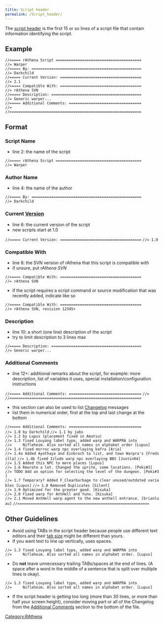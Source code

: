 ```yaml
---
title: Script header
permalink: /Script_header/
---
```


The [script header](/script_header "wikilink") is the first 15 or so lines of a script file that contain information identifying the script.

Example
-------

    //===== rAthena Script =======================================
    //= Warper
    //===== By: ==================================================
    //= Darkchild
    //===== Current Version: =====================================
    //= 2.1
    //===== Compatible With: =====================================
    //= rAthena SVN
    //===== Description: =========================================
    //= Generic warper...
    //===== Additional Comments: =================================
    //=
    //============================================================

Format
------

### Script Name

-   line 2: the name of the script

`//===== rAthena Script =======================================`
`//= Warper`

### Author Name

-   line 4: the name of the author

`//===== By: ==================================================`
`//= Darkchild`

### Current [Version](/wikipedia:Software_versioning "wikilink")

-   line 6: the current version of the script
-   new scripts start at 1.0

`//===== Current Version: =====================================`
`//= 1.0`

### Compatible With

-   line 8: the SVN version of rAthena that this script is compatible with
-   if unsure, put *rAthena SVN*

`//===== Compatible With: =====================================`
`//= rAthena SVN`

-   if the script requires a script command or source modification that was recently added, indicate like so

`//===== Compatible With: =====================================`
`//= rAthena SVN, revision 12345+`

### Description

-   line 10: a short (one line) description of the script
-   try to limit description to 3 lines max

`//===== Description: =========================================`
`//= Generic warper...`

### Additional Comments

-   line 12+: additional remarks about the script, for example: more description, list of variables it uses, special installation/configuration instructions

`//===== Additional Comments: =================================`
`//= `
`//============================================================`

-   this section can also be used to list [Changelog](/wikipedia:Changelog "wikilink") messages
-   list them in numerical order, first at the top and last change at the bottom

`//===== Additional Comments: =================================`
`//= 1.0 by Darkchild`
`//= 1.1 by jabs`
`//= 1.2 by Lupus (placement fixed in Amatsu)`
`//= 1.3 fixed Louyang label typo, added warp and WARPRA into `
`//=     Nifleheim. Also sorted all names in alphabet order [Lupus]`
`//= 1.4 fixed morroc warp npc overlaying kafra [Aria]`
`//= 1.4a Added Ayothaya and Einbroch to list, and town Warpra's [Fredzilla]`
`//= 1.4b fixed Izlude warp npc overlaying BBS [Justin84]`
`//= 1.5 Added this NPC to more places [Lupus]`
`//= 1.6 Rewrote a lot. Changed the sprite, some locations. [Poki#3]`
`//= TODO Add an option for selecting the level of the dungeon. [Poki#3]`
`//= 1.7 Temporary? Added F_ClearGarbage to clear unused/outdated variables [Lupus]`
`//= 1.8 Removed Duplicates [Silent]`
`//= 1.9 Optimized for the greater good. [Kisuka]`
`//= 2.0 Fixed warp for AntHell and Yuno. [Kisuka]`
`//= 2.1 Moved AntHell warp agent to the new anthell entrance. [brianluau]`
`//============================================================`

Other Guidelines
----------------

-   Avoid using TABs in the script header because people use different text editors and their [tab size](/wikipedia:Tab_key "wikilink") might be different than yours.
-   If you want text to line up vertically, uses spaces.

`//= 1.3 fixed Louyang label typo, added warp and WARPRA into `
`//=     Nifleheim. Also sorted all names in alphabet order. [Lupus]`

-   Do **not** leave unnecessary trailing TABs/spaces at the end of lines. (A space after a word in the middle of a sentence that is split over multiple lines is okay).

`//= 1.3 fixed Louyang label typo, added warp and WARPRA into `
`//=     Nifleheim. Also sorted all names in alphabet order. [Lupus]`

-   If the script header is getting too long (more than 30 lines, or more than half your screen height), consider moving part or all of the Changelog from the [Additional Comments](/Script_header#Additional_Comments "wikilink") section to the bottom of the file.

[Category:RAthena](/Category:RAthena "wikilink")